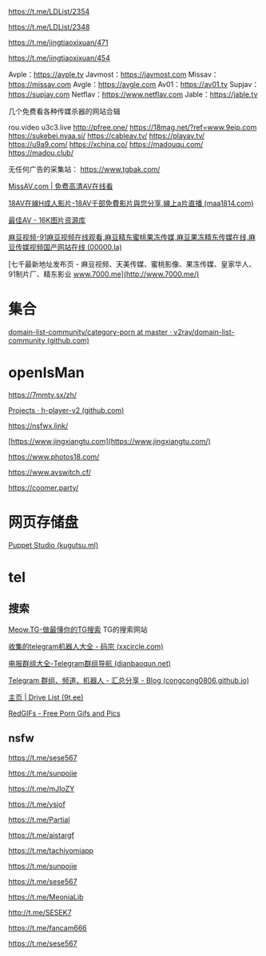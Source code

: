 https://t.me/LDList/2354

https://t.me/LDList/2348

https://t.me/jingtiaoxixuan/471

https://t.me/jingtiaoxixuan/454



Avple：https://avple.tv
Javmost：https://javmost.com
Missav：https://missav.com
Avgle：https://avgle.com
Av01：https://av01.tv
Supjav：https://supjav.com
Netflav：https://www.netflav.com
Jable：https://jable.tv

几个免费看各种传媒杀器的网站合辑

rou.video
u3c3.live
http://pfree.one/
https://18mag.net/?ref=www.9eip.com
https://sukebei.nyaa.si/
https://cableav.tv/
https://playav.tv/
https://u9a9.com/
https://xchina.co/
https://madouqu.com/
https://madou.club/



无任何广告的采集站：
https://www.tgbak.com/





































































































[MissAV.com | 免费高清AV在线看](https://missav.com/cn)

[18AV在線H成人影片-18AV千部免費影片與您分享,線上a片直播 (maa1814.com)](https://maa1814.com/)

[最佳AV - 16K图片资源库](https://16k.club/av.html)

[麻豆视频-91麻豆视频在线观看,麻豆精东蜜桃果冻传媒,麻豆果冻精东传媒在线,麻豆传媒视频国产网站在线 (00000.la)](http://www.00000.la/)

[七千最新地址发布页 - 麻豆视频、天美传媒、蜜桃影像、果冻传媒、皇家华人、91制片厂、精东影业 www.7000.me](http://www.7000.me/)

# 集合

[domain-list-community/category-porn at master · v2ray/domain-list-community (github.com)](https://github.com/v2ray/domain-list-community/blob/master/data/category-porn)





# openIsMan

https://7mmtv.sx/zh/

[Projects · h-player-v2 (github.com)](https://github.com/ZyqGitHub1/h-player-v2/projects?query=is%3Aopen)

https://nsfwx.link/

[https://www.jingxiangtu.com](https://www.jingxiangtu.com/)



https://www.photos18.com/

https://www.avswitch.cf/

https://coomer.party/



# 网页存储盘

[Puppet Studio (kugutsu.ml)](https://old.kugutsu.ml/)





# tel

## 搜索

[Meow.TG-做最懂你的TG搜索](https://meow.tg/) TG的搜索网站

[收集的telegram机器人大全 - 码宗 (xxcircle.com)](https://www.xxcircle.com/topic/46/收集的telegram机器人大全/)

[电报群组大全-Telegram群组导航 (dianbaoqun.net)](https://www.dianbaoqun.net/#a1)

[Telegram 群组、频道、机器人 - 汇总分享 - Blog (congcong0806.github.io)](https://congcong0806.github.io/2018/04/24/Telegram/)



[主页 | Drive List (9t.ee)](https://drive.9t.ee/)

[RedGIFs - Free Porn Gifs and Pics](https://www.redgifs.com/)

## nsfw

https://t.me/sese567

https://t.me/sunpojie

https://t.me/mJIoZY

https://t.me/ysjof

https://t.me/Partial

https://t.me/aistargf

https://t.me/tachiyomiapp

https://t.me/sunpojie

https://t.me/sese567

https://t.me/MeoniaLib

http://t.me/SESEK7

https://t.me/fancam666




https://t.me/sese567
